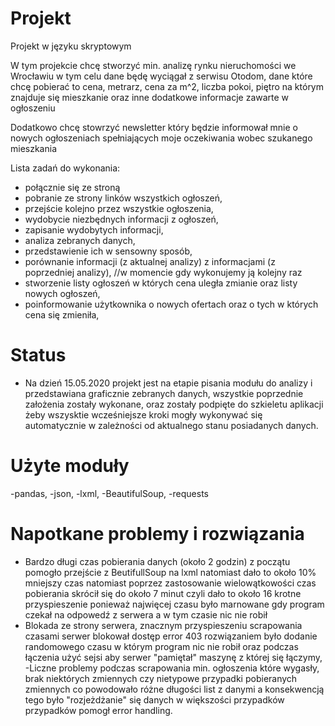 # Projekt
Projekt w języku skryptowym

W tym projekcie chcę stworzyć min. analizę rynku nieruchomości we Wrocławiu w tym celu dane będę wyciągał z serwisu Otodom,
dane które chcę pobierać to cena, metrarz, cena za m^2, liczba pokoi, piętro na którym znajduje się mieszkanie 
oraz inne dodatkowe informacje zawarte w ogłoszeniu

Dodatkowo chcę stowrzyć newsletter który będzie informował mnie o nowych ogłoszeniach spełniających moje oczekiwania wobec szukanego mieszkania

Lista zadań do wykonania:
- połącznie się ze stroną
- pobranie ze strony linków wszystkich ogłoszeń,
- przejście kolejno przez wszystkie ogłoszenia,
- wydobycie niezbędnych informacji z ogłoszeń,
- zapisanie wydobytych informacji,
- analiza zebranych danych,
- przedstawienie ich w sensowny sposób,
- porównanie informacji (z aktualnej analizy) z informacjami (z poprzedniej analizy), //w momencie gdy wykonujemy ją kolejny raz
- stworzenie listy ogłoszeń w których cena uległa zmianie oraz listy nowych ogłoszeń,
- poinformowanie użytkownika o nowych ofertach oraz o tych w których cena się zmieniła,

# Status
- Na dzień 15.05.2020 projekt jest na etapie pisania modułu do analizy i przedstawiana graficznie zebranych danych, wszystkie poprzednie założenia zostały wykonane, oraz zostały podpięte do szkieletu aplikacji żeby wszysktie wcześniejsze kroki mogły wykonywać się automatycznie w zależności od aktualnego stanu posiadanych danych.

# Użyte moduły 
-pandas,
-json,
-lxml,
-BeautifulSoup,
-requests
	
# Napotkane problemy i rozwiązania
- Bardzo długi czas pobierania danych (około 2 godzin) z początu pomogło przejście z BeutifullSoup na lxml natomiast dało to około 10% mniejszy czas natomiast poprzez zastosowanie wielowątkowości czas pobierania skrócił się do około 7 minut czyli dało to około 16 krotne przyspieszenie ponieważ najwięcej czasu było marnowane gdy program czekał na odpowedź z serwera a w tym czasie nic nie robił
- Blokada ze strony serwera, znacznym przyspieszeniu scrapowania czasami serwer blokował dostęp error 403 rozwiązaniem było dodanie randomowego czasu w którym program nic nie robił oraz podczas łączenia użyć sejsi aby serwer "pamiętał" maszynę z której się łączymy,
-Liczne problemy podczas scrapowania min. ogłoszenia które wygasły, brak niektórych zmiennych czy nietypowe przypadki pobieranych zmiennych co powodowało różne długości list z danymi a konsekwencją tego było "rozjeżdżanie" się danych w większości przypadków przypadków pomogł error handling.
